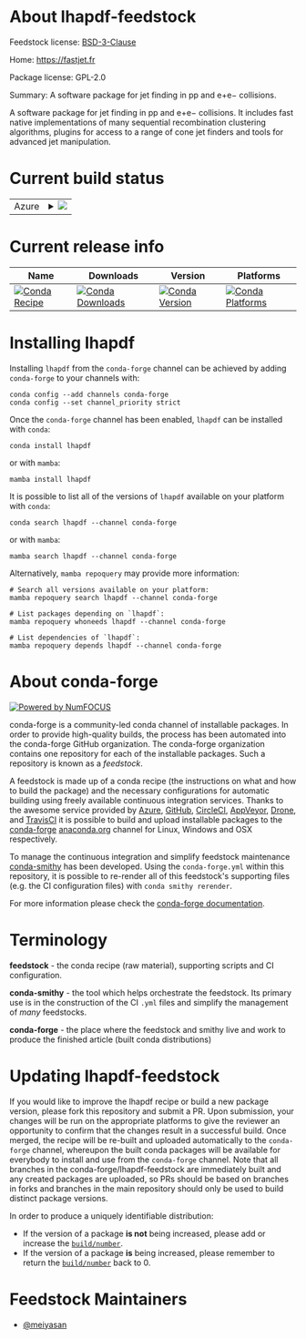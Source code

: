 About lhapdf-feedstock
======================

Feedstock license: [BSD-3-Clause](https://github.com/conda-forge/fastjet-feedstock/blob/main/LICENSE.txt)

Home: https://fastjet.fr

Package license: GPL-2.0

Summary: A software package for jet finding in pp and e+e− collisions. 

A software package for jet finding in pp and e+e− collisions. It includes fast native implementations of many sequential recombination clustering algorithms, plugins for access to a range of cone jet finders and tools for advanced jet manipulation.


Current build status
====================


<table>
    
  <tr>
    <td>Azure</td>
    <td>
      <details>
        <summary>
          <a href="https://dev.azure.com/conda-forge/feedstock-builds/_build/latest?definitionId=21690&branchName=main">
            <img src="https://dev.azure.com/conda-forge/feedstock-builds/_apis/build/status/fastjet-feedstock?branchName=main">
          </a>
        </summary>
        <table>
          <thead><tr><th>Variant</th><th>Status</th></tr></thead>
          <tbody><tr>
              <td>linux_64_python3.10</td>
              <td>
                <a href="https://dev.azure.com/conda-forge/feedstock-builds/_build/latest?definitionId=21690&branchName=main">
                  <img src="https://dev.azure.com/conda-forge/feedstock-builds/_apis/build/status/fastjet-feedstock?branchName=main&jobName=linux&configuration=linux%20linux_64_python3.10" alt="variant">
                </a>
              </td>
            </tr><tr>
              <td>linux_64_python3.11</td>
              <td>
                <a href="https://dev.azure.com/conda-forge/feedstock-builds/_build/latest?definitionId=21690&branchName=main">
                  <img src="https://dev.azure.com/conda-forge/feedstock-builds/_apis/build/status/fastjet-feedstock?branchName=main&jobName=linux&configuration=linux%20linux_64_python3.11" alt="variant">
                </a>
              </td>
            </tr><tr>
              <td>linux_64_python3.12</td>
              <td>
                <a href="https://dev.azure.com/conda-forge/feedstock-builds/_build/latest?definitionId=21690&branchName=main">
                  <img src="https://dev.azure.com/conda-forge/feedstock-builds/_apis/build/status/fastjet-feedstock?branchName=main&jobName=linux&configuration=linux%20linux_64_python3.12" alt="variant">
                </a>
              </td>
            </tr><tr>
              <td>linux_64_python3.9</td>
              <td>
                <a href="https://dev.azure.com/conda-forge/feedstock-builds/_build/latest?definitionId=21690&branchName=main">
                  <img src="https://dev.azure.com/conda-forge/feedstock-builds/_apis/build/status/fastjet-feedstock?branchName=main&jobName=linux&configuration=linux%20linux_64_python3.9" alt="variant">
                </a>
              </td>
            </tr><tr>
              <td>linux_aarch64_python3.10</td>
              <td>
                <a href="https://dev.azure.com/conda-forge/feedstock-builds/_build/latest?definitionId=21690&branchName=main">
                  <img src="https://dev.azure.com/conda-forge/feedstock-builds/_apis/build/status/fastjet-feedstock?branchName=main&jobName=linux&configuration=linux%20linux_aarch64_python3.10" alt="variant">
                </a>
              </td>
            </tr><tr>
              <td>linux_aarch64_python3.11</td>
              <td>
                <a href="https://dev.azure.com/conda-forge/feedstock-builds/_build/latest?definitionId=21690&branchName=main">
                  <img src="https://dev.azure.com/conda-forge/feedstock-builds/_apis/build/status/fastjet-feedstock?branchName=main&jobName=linux&configuration=linux%20linux_aarch64_python3.11" alt="variant">
                </a>
              </td>
            </tr><tr>
              <td>linux_aarch64_python3.12</td>
              <td>
                <a href="https://dev.azure.com/conda-forge/feedstock-builds/_build/latest?definitionId=21690&branchName=main">
                  <img src="https://dev.azure.com/conda-forge/feedstock-builds/_apis/build/status/fastjet-feedstock?branchName=main&jobName=linux&configuration=linux%20linux_aarch64_python3.12" alt="variant">
                </a>
              </td>
            </tr><tr>
              <td>linux_aarch64_python3.9</td>
              <td>
                <a href="https://dev.azure.com/conda-forge/feedstock-builds/_build/latest?definitionId=21690&branchName=main">
                  <img src="https://dev.azure.com/conda-forge/feedstock-builds/_apis/build/status/fastjet-feedstock?branchName=main&jobName=linux&configuration=linux%20linux_aarch64_python3.9" alt="variant">
                </a>
              </td>
            </tr><tr>
              <td>linux_ppc64le_python3.10</td>
              <td>
                <a href="https://dev.azure.com/conda-forge/feedstock-builds/_build/latest?definitionId=21690&branchName=main">
                  <img src="https://dev.azure.com/conda-forge/feedstock-builds/_apis/build/status/fastjet-feedstock?branchName=main&jobName=linux&configuration=linux%20linux_ppc64le_python3.10" alt="variant">
                </a>
              </td>
            </tr><tr>
              <td>linux_ppc64le_python3.11</td>
              <td>
                <a href="https://dev.azure.com/conda-forge/feedstock-builds/_build/latest?definitionId=21690&branchName=main">
                  <img src="https://dev.azure.com/conda-forge/feedstock-builds/_apis/build/status/fastjet-feedstock?branchName=main&jobName=linux&configuration=linux%20linux_ppc64le_python3.11" alt="variant">
                </a>
              </td>
            </tr><tr>
              <td>linux_ppc64le_python3.12</td>
              <td>
                <a href="https://dev.azure.com/conda-forge/feedstock-builds/_build/latest?definitionId=21690&branchName=main">
                  <img src="https://dev.azure.com/conda-forge/feedstock-builds/_apis/build/status/fastjet-feedstock?branchName=main&jobName=linux&configuration=linux%20linux_ppc64le_python3.12" alt="variant">
                </a>
              </td>
            </tr><tr>
              <td>linux_ppc64le_python3.9</td>
              <td>
                <a href="https://dev.azure.com/conda-forge/feedstock-builds/_build/latest?definitionId=21690&branchName=main">
                  <img src="https://dev.azure.com/conda-forge/feedstock-builds/_apis/build/status/fastjet-feedstock?branchName=main&jobName=linux&configuration=linux%20linux_ppc64le_python3.9" alt="variant">
                </a>
              </td>
            </tr><tr>
              <td>osx_64_python3.10</td>
              <td>
                <a href="https://dev.azure.com/conda-forge/feedstock-builds/_build/latest?definitionId=21690&branchName=main">
                  <img src="https://dev.azure.com/conda-forge/feedstock-builds/_apis/build/status/fastjet-feedstock?branchName=main&jobName=osx&configuration=osx%20osx_64_python3.10" alt="variant">
                </a>
              </td>
            </tr><tr>
              <td>osx_64_python3.11</td>
              <td>
                <a href="https://dev.azure.com/conda-forge/feedstock-builds/_build/latest?definitionId=21690&branchName=main">
                  <img src="https://dev.azure.com/conda-forge/feedstock-builds/_apis/build/status/fastjet-feedstock?branchName=main&jobName=osx&configuration=osx%20osx_64_python3.11" alt="variant">
                </a>
              </td>
            </tr><tr>
              <td>osx_64_python3.12</td>
              <td>
                <a href="https://dev.azure.com/conda-forge/feedstock-builds/_build/latest?definitionId=21690&branchName=main">
                  <img src="https://dev.azure.com/conda-forge/feedstock-builds/_apis/build/status/fastjet-feedstock?branchName=main&jobName=osx&configuration=osx%20osx_64_python3.12" alt="variant">
                </a>
              </td>
            </tr><tr>
              <td>osx_64_python3.9</td>
              <td>
                <a href="https://dev.azure.com/conda-forge/feedstock-builds/_build/latest?definitionId=21690&branchName=main">
                  <img src="https://dev.azure.com/conda-forge/feedstock-builds/_apis/build/status/fastjet-feedstock?branchName=main&jobName=osx&configuration=osx%20osx_64_python3.9" alt="variant">
                </a>
              </td>
            </tr><tr>
              <td>osx_arm64_python3.10</td>
              <td>
                <a href="https://dev.azure.com/conda-forge/feedstock-builds/_build/latest?definitionId=21690&branchName=main">
                  <img src="https://dev.azure.com/conda-forge/feedstock-builds/_apis/build/status/fastjet-feedstock?branchName=main&jobName=osx&configuration=osx%20osx_arm64_python3.10" alt="variant">
                </a>
              </td>
            </tr><tr>
              <td>osx_arm64_python3.11</td>
              <td>
                <a href="https://dev.azure.com/conda-forge/feedstock-builds/_build/latest?definitionId=21690&branchName=main">
                  <img src="https://dev.azure.com/conda-forge/feedstock-builds/_apis/build/status/fastjet-feedstock?branchName=main&jobName=osx&configuration=osx%20osx_arm64_python3.11" alt="variant">
                </a>
              </td>
            </tr><tr>
              <td>osx_arm64_python3.12</td>
              <td>
                <a href="https://dev.azure.com/conda-forge/feedstock-builds/_build/latest?definitionId=21690&branchName=main">
                  <img src="https://dev.azure.com/conda-forge/feedstock-builds/_apis/build/status/fastjet-feedstock?branchName=main&jobName=osx&configuration=osx%20osx_arm64_python3.12" alt="variant">
                </a>
              </td>
            </tr><tr>
              <td>osx_arm64_python3.9</td>
              <td>
                <a href="https://dev.azure.com/conda-forge/feedstock-builds/_build/latest?definitionId=21690&branchName=main">
                  <img src="https://dev.azure.com/conda-forge/feedstock-builds/_apis/build/status/fastjet-feedstock?branchName=main&jobName=osx&configuration=osx%20osx_arm64_python3.9" alt="variant">
                </a>
              </td>
            </tr><tr>
              <td>win_64_python3.10</td>
              <td>
                <a href="https://dev.azure.com/conda-forge/feedstock-builds/_build/latest?definitionId=21690&branchName=main">
                  <img src="https://dev.azure.com/conda-forge/feedstock-builds/_apis/build/status/fastjet-feedstock?branchName=main&jobName=win&configuration=win%20win_64_python3.10" alt="variant">
                </a>
              </td>
            </tr><tr>
              <td>win_64_python3.11</td>
              <td>
                <a href="https://dev.azure.com/conda-forge/feedstock-builds/_build/latest?definitionId=21690&branchName=main">
                  <img src="https://dev.azure.com/conda-forge/feedstock-builds/_apis/build/status/fastjet-feedstock?branchName=main&jobName=win&configuration=win%20win_64_python3.11" alt="variant">
                </a>
              </td>
            </tr><tr>
              <td>win_64_python3.12</td>
              <td>
                <a href="https://dev.azure.com/conda-forge/feedstock-builds/_build/latest?definitionId=21690&branchName=main">
                  <img src="https://dev.azure.com/conda-forge/feedstock-builds/_apis/build/status/fastjet-feedstock?branchName=main&jobName=win&configuration=win%20win_64_python3.12" alt="variant">
                </a>
              </td>
            </tr><tr>
              <td>win_64_python3.9</td>
              <td>
                <a href="https://dev.azure.com/conda-forge/feedstock-builds/_build/latest?definitionId=21690&branchName=main">
                  <img src="https://dev.azure.com/conda-forge/feedstock-builds/_apis/build/status/fastjet-feedstock?branchName=main&jobName=win&configuration=win%20win_64_python3.9" alt="variant">
                </a>
              </td>
            </tr>
          </tbody>
        </table>
      </details>
    </td>
  </tr>
</table>

Current release info
====================

| Name | Downloads | Version | Platforms |
| --- | --- | --- | --- |
| [![Conda Recipe](https://img.shields.io/badge/recipe-lhapdf-green.svg)](https://anaconda.org/conda-forge/lhapdf) | [![Conda Downloads](https://img.shields.io/conda/dn/conda-forge/lhapdf.svg)](https://anaconda.org/conda-forge/lhapdf) | [![Conda Version](https://img.shields.io/conda/vn/conda-forge/lhapdf.svg)](https://anaconda.org/conda-forge/lhapdf) | [![Conda Platforms](https://img.shields.io/conda/pn/conda-forge/lhapdf.svg)](https://anaconda.org/conda-forge/lhapdf) |

Installing lhapdf
=================

Installing `lhapdf` from the `conda-forge` channel can be achieved by adding `conda-forge` to your channels with:

```
conda config --add channels conda-forge
conda config --set channel_priority strict
```

Once the `conda-forge` channel has been enabled, `lhapdf` can be installed with `conda`:

```
conda install lhapdf
```

or with `mamba`:

```
mamba install lhapdf
```

It is possible to list all of the versions of `lhapdf` available on your platform with `conda`:

```
conda search lhapdf --channel conda-forge
```

or with `mamba`:

```
mamba search lhapdf --channel conda-forge
```

Alternatively, `mamba repoquery` may provide more information:

```
# Search all versions available on your platform:
mamba repoquery search lhapdf --channel conda-forge

# List packages depending on `lhapdf`:
mamba repoquery whoneeds lhapdf --channel conda-forge

# List dependencies of `lhapdf`:
mamba repoquery depends lhapdf --channel conda-forge
```


About conda-forge
=================

[![Powered by
NumFOCUS](https://img.shields.io/badge/powered%20by-NumFOCUS-orange.svg?style=flat&colorA=E1523D&colorB=007D8A)](https://numfocus.org)

conda-forge is a community-led conda channel of installable packages.
In order to provide high-quality builds, the process has been automated into the
conda-forge GitHub organization. The conda-forge organization contains one repository
for each of the installable packages. Such a repository is known as a *feedstock*.

A feedstock is made up of a conda recipe (the instructions on what and how to build
the package) and the necessary configurations for automatic building using freely
available continuous integration services. Thanks to the awesome service provided by
[Azure](https://azure.microsoft.com/en-us/services/devops/), [GitHub](https://github.com/),
[CircleCI](https://circleci.com/), [AppVeyor](https://www.appveyor.com/),
[Drone](https://cloud.drone.io/welcome), and [TravisCI](https://travis-ci.com/)
it is possible to build and upload installable packages to the
[conda-forge](https://anaconda.org/conda-forge) [anaconda.org](https://anaconda.org/)
channel for Linux, Windows and OSX respectively.

To manage the continuous integration and simplify feedstock maintenance
[conda-smithy](https://github.com/conda-forge/conda-smithy) has been developed.
Using the ``conda-forge.yml`` within this repository, it is possible to re-render all of
this feedstock's supporting files (e.g. the CI configuration files) with ``conda smithy rerender``.

For more information please check the [conda-forge documentation](https://conda-forge.org/docs/).

Terminology
===========

**feedstock** - the conda recipe (raw material), supporting scripts and CI configuration.

**conda-smithy** - the tool which helps orchestrate the feedstock.
                   Its primary use is in the construction of the CI ``.yml`` files
                   and simplify the management of *many* feedstocks.

**conda-forge** - the place where the feedstock and smithy live and work to
                  produce the finished article (built conda distributions)


Updating lhapdf-feedstock
=========================

If you would like to improve the lhapdf recipe or build a new
package version, please fork this repository and submit a PR. Upon submission,
your changes will be run on the appropriate platforms to give the reviewer an
opportunity to confirm that the changes result in a successful build. Once
merged, the recipe will be re-built and uploaded automatically to the
`conda-forge` channel, whereupon the built conda packages will be available for
everybody to install and use from the `conda-forge` channel.
Note that all branches in the conda-forge/lhapdf-feedstock are
immediately built and any created packages are uploaded, so PRs should be based
on branches in forks and branches in the main repository should only be used to
build distinct package versions.

In order to produce a uniquely identifiable distribution:
 * If the version of a package **is not** being increased, please add or increase
   the [``build/number``](https://docs.conda.io/projects/conda-build/en/latest/resources/define-metadata.html#build-number-and-string).
 * If the version of a package **is** being increased, please remember to return
   the [``build/number``](https://docs.conda.io/projects/conda-build/en/latest/resources/define-metadata.html#build-number-and-string)
   back to 0.

Feedstock Maintainers
=====================

* [@meiyasan](https://github.com/meiyasan/)

